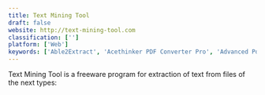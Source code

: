 ```yaml
---
title: Text Mining Tool
draft: false 
website: http://text-mining-tool.com
classification: ['']
platform: ['Web']
keywords: ['Able2Extract', 'Acethinker PDF Converter Pro', 'Advanced Pdf to Word Converter', 'Altarsoft PDF Converter', 'Cisdem PDF Converter', 'Cisdem PDFtoWordConverter', 'CometDocs', 'DocFetcher', 'Easy PDF to Text Converter', 'First PDF', 'Free File Converter', 'Icecream PDF Converter', 'Online Convert', 'PDF Conversion Tool', 'PDF to Text', 'PDF2Text Pilot', 'Tabula', 'UniPDF', 'Wide Angle PDF Converter']
---
```

Text Mining Tool is a freeware program for extraction of text from files of the next types:
